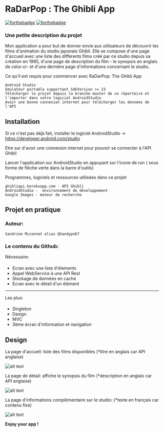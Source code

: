# RaDarPop : The Ghibli App

[![forthebadge](http://forthebadge.com/images/badges/built-with-love.svg)](http://forthebadge.com) [![forthebadge](https://forthebadge.com/images/badges/powered-by-coffee.svg)](https://forthebadge.com)

### Une petite description du projet
Mon application a pour but de donner envie aux utilisateurs de découvrir les films d'animation du studio japonais Ghibli. Elle se compose d'une page d'accueil avec une liste des différents films créé par ce studio depuis sa création en 1985, d'une page de description du film - le synopsis en anglais de celui-ci- et d'une dernière page d'informations concernant le studio.

Ce qu'il est requis pour commencer avec RaDarPop: The Ghibli App 

    Android Studio
    Emulateur portable supportant SdkVersion >= 23
    Télécharger le projet depuis la branche master de ce répertoire et l'importer dans votre logiciel AndroidStudio
    Avoir une bonne connexion internet pour télécharger les données de l'API

##  Installation

Si ce n'est pas déjà fait, installer le logiciel AndroidStudio
->    https://developer.android.com/studio

Etre sur d'avoir une connexion internet pour pouvoir se connecter à l'API Ghibli

Lancer l'application sur AndroidStudio en appuyant sur l'icone de run ( sous forme de flèche verte dans la barre d'outils)

Programmes, logiciels et ressources utilisées dans ce projet:

    ghibliapi.herokuapp.com - API Ghibli
    AndroidStudio -  environnement de développement
    Google Images - moteur de recherche
    
## Projet en pratique
### Auteur:

    Sandrine Miconnet alias @Sandypn67
    
### Le contenu du Github:

Nécessaire:
####
* Ecran avec une liste d'élements
* Appel WebService à une API Rest
* Stockage de données en cache
* Ecran avec le détail d'un élément
-----------------
Les plus:
####
* Singleton
* Design
* MVC
* 3ème écran d'information et navigation

## Design
La page d'accueil: liste des films disponibles (*titre en anglais car API anglaise)

![alt text](https://github.com/Sandypn67/RaDarPop/blob/master/Accueil.PNG)

La page de détail: affiche le synopsis du film (*description en anglais car API anglaise)

![alt text](https://github.com/Sandypn67/RaDarPop/blob/master/detailPage.PNG)

La page d'informations complémentaire sur le studio: (*texte en français car contenu fixe)

![alt text](https://github.com/Sandypn67/RaDarPop/blob/master/troisi%C3%A8mePage.PNG)


**Enjoy your app !**
